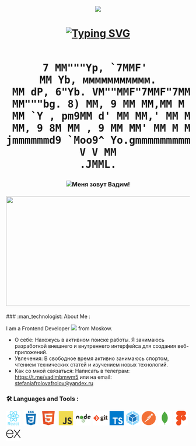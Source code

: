 <div id="header" align="center">
  <img src="https://media2.giphy.com/media/v1.Y2lkPTc5MGI3NjExMG1wcTViOGVkOHF5amJuNjRndzV1cTRnZnc0cm04c2RleGdxM2VsMiZlcD12MV9pbnRlcm5hbF9naWZfYnlfaWQmY3Q9cw/YRTTEUGIrOWyqkXjb8/giphy.webp" width="270"/>
</div>


<h1 align="center">

<!--<a href="https://git.io/typing-svg"><img src="https://readme-typing-svg.demolab.com?font=Fira+Code&pause=1000&color=14D238&background=3E23FF00&width=435&lines=%D0%9F%D1%80%D0%B8%D0%B2%D0%B5%D1%82%D1%81%D1%82%D0%B2%D1%83%D1%8E+%D0%92%D1%81%D0%B5%D1%85+%D0%B2+%D1%81%D0%B2%D0%BE%D0%B5%D0%BC+%D1%80%D0%B5%D0%BF%D0%BE%D0%B7%D0%B8%D1%82%D0%BE%D1%80%D0%B8%D0%B8;%D0%AF+Frontend-Developer" alt="Typing SVG" /></a>-->

<!--<img src="https://github.com/blackcater/blackcater/raw/main/images/Hi.gif" height="32"/></h1>-->

<h1 align="center">

<a href="https://git.io/typing-svg"><img src="https://readme-typing-svg.demolab.com?font=Fira+Code&pause=1000&color=14D238&background=3E23FF00&width=435&lines=%D0%9F%D1%80%D0%B8%D0%B2%D0%B5%D1%82%D1%81%D1%82%D0%B2%D1%83%D1%8E+%D0%92%D1%81%D0%B5%D1%85+%D0%B2+%D1%81%D0%B2%D0%BE%D0%B5%D0%BC+%D1%80%D0%B5%D0%BF%D0%BE%D0%B7%D0%B8%D1%82%D0%BE%D1%80%D0%B8%D0%B8" alt="Typing SVG" />
                                         
</a>



<pre id="display-element"><br><ya-tr-span data-index="0-0" data-translated="true" data-source-lang="en" data-target-lang="ru" data-value="7MM&quot;&quot;&quot;Yp, `7MMF' " data-translation="7 ММ&quot;&quot;&quot;Yp, `7MMF' " data-ch="0" data-type="trSpan" style="visibility: inherit !important;">7 ММ"""Yp, `7MMF' </ya-tr-span><br><ya-tr-span data-index="0-0" data-translated="true" data-source-lang="en" data-target-lang="ru" data-value=" MM Yb ,mmmmMMmmmm. " data-translation=" ММ Yb, ммммммммммм. " data-ch="0" data-type="trSpan" style="visibility: inherit !important;"> ММ Yb, ммммммммммм. </ya-tr-span><br><ya-tr-span data-index="0-1" data-translated="true" data-source-lang="en" data-target-lang="ru" data-value=" MM dP ,6&quot;Yb. VM&quot;&quot;MMF'`7MMF'`7MMF'`7MMb ,MMMF' 6MP MM YMb `7MMpdMAo. ,pW&quot;Wq. `7M&quot;&quot;MMF',pW&quot;Wq.`7MM&quot;&quot;Yq. " data-translation=" MM dP, 6&quot;Yb. VM&quot;&quot;MMF&quot;7MMF&quot;7MMF&quot;7MMb,MMMF' 6MP MMB `7MMpdMAo. , pW&quot;Wq. `7M&quot;&quot;MMF&quot;,pW&quot;Wq.'7MM&quot;&quot;Yq. " data-ch="0" data-type="trSpan" style="visibility: inherit !important;"> MM dP, 6"Yb. VM""MMF"7MMF"7MMF"7MMb,MMMF' 6MP MMB `7MMpdMAo. , pW"Wq. `7M""MMF",pW"Wq.'7MM""Yq. </ya-tr-span><br><ya-tr-span data-index="0-1" data-translated="true" data-source-lang="en" data-target-lang="ru" data-value=" MM&quot;&quot;&quot;bg. " data-translation=" MM&quot;&quot;&quot;bg. " data-ch="0" data-type="trSpan" style="visibility: inherit !important;"> MM"""bg. </ya-tr-span><ya-tr-span data-index="0-2" data-translated="true" data-source-lang="en" data-target-lang="ru" data-value="8) MM ,9 MM MM ,MM M Mb d'MM 8M MM M8 MM `Wb 6W' `Wb M MM 6W' `Wb MM j8 " data-translation="8) MM, 9 MM MM,MM M Mb d'MM 8M MM M8 MM `Wb 6W' `Wb M MM 6W' `Wb MM j8 " data-ch="0" data-type="trSpan" style="visibility: inherit !important;">8) MM, 9 MM MM,MM M Mb d'MM 8M MM M8 MM `Wb 6W' `Wb M MM 6W' `Wb MM j8 </ya-tr-span><br><ya-tr-span data-index="0-2" data-translated="true" data-source-lang="en" data-target-lang="ru" data-value=" MM `Y ,pm9MM d' MM MM ,' MM M dM ;' MM YMb MM dM9 MM M8 8M M8 ,P MM 8M M8 MM&quot;&quot;Yq. " data-translation=" MM `Y , pm9MM d' MM MM,' MM M dM;' MM YMb MM dM9 MM M8 8M M8, P MM 8M M8 MM&quot;&quot;Yq. " data-ch="0" data-type="trSpan" style="visibility: inherit !important;"> MM `Y , pm9MM d' MM MM,' MM M dM;' MM YMb MM dM9 MM M8 8M M8, P MM 8M M8 MM""Yq. </ya-tr-span><br><ya-tr-span data-index="0-3" data-translated="true" data-source-lang="en" data-target-lang="ru" data-value=" MM ,9 8M MM ,9 MM MM' MM M MVP MM `YmmmMMmmmP' MM ,AP YA. ,A9 . d' MM YA. ,A9 MM j8 " data-translation=" ММ, 9 8М ММ , 9 ММ ММ' ММ M MVP ММ `YMMMMMMMMMP' ММ, AP Я. , A9 . d' ММ Я., A9 ММ j8 " data-ch="0" data-type="trSpan" data-selected="false" style="visibility: inherit !important;"> ММ, 9 8М ММ , 9 ММ ММ' ММ M MVP ММ `YMMMMMMMMMP' ММ, AP Я. , A9 . d' ММ Я., A9 ММ j8 </ya-tr-span><br><ya-tr-span data-index="0-3" data-translated="true" data-source-lang="en" data-target-lang="ru" data-value="JMMmmmd9 `Moo9^Yo.gMmmmmMMm .JMML..JMML..JM. `P .MML. .JMML. " data-translation="jmmmmmmd9 `Moo9^ Yo.gmmmmmmmmmm .JMML..JMML..JM. `P .MML. .JMML. " data-ch="0" data-type="trSpan" data-selected="false" style="visibility: inherit !important;">jmmmmmmd9 `Moo9^ Yo.gmmmmmmmmmm .JMML..JMML..JM. `P .MML. .JMML. </ya-tr-span><ya-tr-span data-index="0-4" data-translated="true" data-source-lang="en" data-target-lang="ru" data-value="MMbmmd' `Ybmd9' 8M' .JMML.`Ybmd9'.JMMmmm9' " data-translation="MMbmmd' `Ybmd9' 8M' .JMML.`Ybmd9'.JMMmmm9' " data-ch="0" data-type="trSpan" style="visibility: inherit !important;">MMbmmd' `Ybmd9' 8M' .JMML.`Ybmd9'.JMMmmm9' </ya-tr-span><br><ya-tr-span data-index="0-4" data-translated="true" data-source-lang="en" data-target-lang="ru" data-value=" V V MM " data-translation=" V V MM " data-ch="0" data-type="trSpan" style="visibility: inherit !important;"> V V MM </ya-tr-span><br><ya-tr-span data-index="0-4" data-translated="true" data-source-lang="en" data-target-lang="ru" data-value=" .JMML. " data-translation=" .JMML. " data-ch="0" data-type="trSpan" style="visibility: inherit !important;"> .JMML. </ya-tr-span></pre>



<h3 align="center"><img src="https://github.com/blackcater/blackcater/raw/main/images/Hi.gif" height="42"/>Меня зовут Вадим!</h3></h1>



<h3 align="center">
<div align="center">
  <img src="https://media.giphy.com/media/dWesBcTLavkZuG35MI/giphy.gif" width="600" height="300"/>
</div>
</h3>
### :man_technologist: About Me :

I am a Frontend Developer <img src="https://media.giphy.com/media/WUlplcMpOCEmTGBtBW/giphy.gif" width="30"> from Moskow.

- О себе: Нахожусь в активном поиске работы. Я занимаюсь разработкой внешнего и внутреннего интерфейса для создания веб-приложений.
- Увлечения: В свободное время активно занимаюсь спортом, чтением технических статей и изучением новых технологий.
- Как со мной связаться: Написать в телеграм: https://t.me/vadimbmwm5 или на email: stefaniafrolovafrolov@yandex.ru

### :hammer_and_wrench: Languages and Tools :

<div>
  <img src="https://github.com/devicons/devicon/blob/master/icons/react/react-original-wordmark.svg" title="React" alt="React" width="40" height="40"/>&nbsp;
  <img src="https://github.com/devicons/devicon/blob/master/icons/css3/css3-plain-wordmark.svg"  title="CSS3" alt="CSS" width="40" height="40"/>&nbsp;
  <img src="https://github.com/devicons/devicon/blob/master/icons/html5/html5-original.svg" title="HTML5" alt="HTML" width="40" height="40"/>&nbsp;
  <img src="https://github.com/devicons/devicon/blob/master/icons/javascript/javascript-original.svg" title="JavaScript" alt="JavaScript" width="40" height="40"/>&nbsp;
  <img src="https://github.com/devicons/devicon/blob/master/icons/nodejs/nodejs-original-wordmark.svg" title="NodeJS" alt="NodeJS" width="40" height="40"/>&nbsp;
  <img src="https://github.com/devicons/devicon/blob/master/icons/git/git-original-wordmark.svg" title="Git" **alt="Git" width="40" height="40"/>
  <img src="https://github.com/devicons/devicon/blob/ca28c779441053191ff11710fe24a9e6c23690d6/icons/typescript/typescript-plain.svg?plain=1" title="Git" **alt="Git" width="40" height="40"/>
  <img src="https://github.com/devicons/devicon/blob/ca28c779441053191ff11710fe24a9e6c23690d6/icons/webpack/webpack-original.svg?plain=1" title="Git" **alt="Git" width="40" height="40"/>
  <img src="https://github.com/devicons/devicon/blob/ca28c779441053191ff11710fe24a9e6c23690d6/icons/postman/postman-plain.svg?plain=1" title="Git" **alt="Git" width="40" height="40"/>
  <img src="https://github.com/devicons/devicon/blob/ca28c779441053191ff11710fe24a9e6c23690d6/icons/mongodb/mongodb-plain.svg?plain=1" title="Git" **alt="Git" width="40" height="40"/>
  <img src="https://github.com/devicons/devicon/blob/ca28c779441053191ff11710fe24a9e6c23690d6/icons/figma/figma-plain.svg?plain=1" title="Git" **alt="Git" width="40" height="40"/>
   <img src="https://github.com/devicons/devicon/blob/ca28c779441053191ff11710fe24a9e6c23690d6/icons/express/express-original.svg?plain=1" title="Git" **alt="Git" width="40" height="40"/>
</div>

<!--
**stefaniafrolovafrolov/stefaniafrolovafrolov** is a ✨ _special_ ✨ repository because its `README.md` (this file) appears on your GitHub profile.

Here are some ideas to get you started:

- 🔭 I’m currently working on ...
- 🌱 I’m currently learning ...
- 👯 I’m looking to collaborate on ...
- 🤔 I’m looking for help with ...
- 💬 Ask me about ...
- 📫 How to reach me: ...
- 😄 Pronouns: ...
- ⚡ Fun fact: ...
-->
